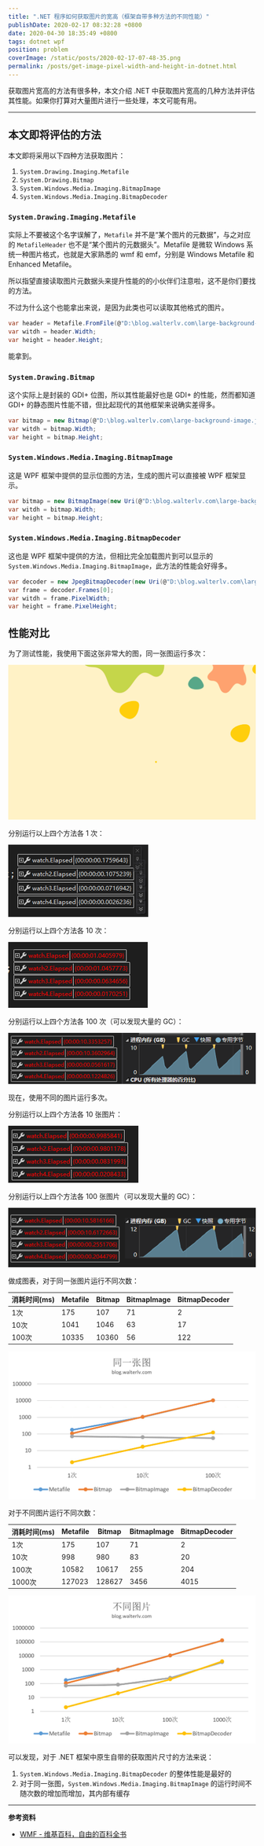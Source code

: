 ```yaml
---
title: ".NET 程序如何获取图片的宽高（框架自带多种方法的不同性能）"
publishDate: 2020-02-17 08:32:28 +0800
date: 2020-04-30 18:35:49 +0800
tags: dotnet wpf
position: problem
coverImage: /static/posts/2020-02-17-07-48-35.png
permalink: /posts/get-image-pixel-width-and-height-in-dotnet.html
---
```


获取图片宽高的方法有很多种，本文介绍 .NET 中获取图片宽高的几种方法并评估其性能。如果你打算对大量图片进行一些处理，本文可能有用。

---

<div id="toc"></div>

## 本文即将评估的方法

本文即将采用以下四种方法获取图片：

1. `System.Drawing.Imaging.Metafile`
1. `System.Drawing.Bitmap`
1. `System.Windows.Media.Imaging.BitmapImage`
1. `System.Windows.Media.Imaging.BitmapDecoder`

### `System.Drawing.Imaging.Metafile`

实际上不要被这个名字误解了，`Metafile` 并不是“某个图片的元数据”，与之对应的 `MetafileHeader` 也不是“某个图片的元数据头”。Metafile 是微软 Windows 系统一种图片格式，也就是大家熟悉的 wmf 和 emf，分别是 Windows Metafile 和 Enhanced Metafile。

所以指望直接读取图片元数据头来提升性能的的小伙伴们注意啦，这不是你们要找的方法。

不过为什么这个也能拿出来说，是因为此类也可以读取其他格式的图片。

```csharp
var header = Metafile.FromFile(@"D:\blog.walterlv.com\large-background-image.jpg");
var witdh = header.Width;
var height = header.Height;
```

能拿到。

### `System.Drawing.Bitmap`

这个实际上是封装的 GDI+ 位图，所以其性能最好也是 GDI+ 的性能，然而都知道 GDI+ 的静态图片性能不错，但比起现代的其他框架来说确实差得多。

```csharp
var bitmap = new Bitmap(@"D:\blog.walterlv.com\large-background-image.jpg");
var witdh = bitmap.Width;
var height = bitmap.Height;
```

### `System.Windows.Media.Imaging.BitmapImage`

这是 WPF 框架中提供的显示位图的方法，生成的图片可以直接被 WPF 框架显示。

```csharp
var bitmap = new BitmapImage(new Uri(@"D:\blog.walterlv.com\large-background-image.jpg", UriKind.Absolute));
var witdh = bitmap.Width;
var height = bitmap.Height;
```

### `System.Windows.Media.Imaging.BitmapDecoder`

这也是 WPF 框架中提供的方法，但相比完全加载图片到可以显示的 `System.Windows.Media.Imaging.BitmapImage`，此方法的性能会好得多。

```csharp
var decoder = new JpegBitmapDecoder(new Uri(@"D:\blog.walterlv.com\large-background-image.jpg", UriKind.Absolute), BitmapCreateOptions.DelayCreation, BitmapCacheOption.OnDemand);
var frame = decoder.Frames[0];
var witdh = frame.PixelWidth;
var height = frame.PixelHeight;
```

## 性能对比

为了测试性能，我使用下面这张非常大的图，同一张图运行多次：

![大图](/static/posts/2020-02-14-large-background-image.jpg)

分别运行以上四个方法各 1 次：

![运行 1 次的时间消耗](/static/posts/2020-02-17-07-48-35.png)

分别运行以上四个方法各 10 次：

![运行 10 次的时间消耗](/static/posts/2020-02-17-07-50-48.png)

分别运行以上四个方法各 100 次（可以发现大量的 GC）：

![运行 100 次的时间消耗](/static/posts/2020-02-17-07-52-10.png)

现在，使用不同的图片运行多次。

分别运行以上四个方法各 10 张图片：

![运行 10 次的时间消耗](/static/posts/2020-02-17-08-05-52.png)

分别运行以上四个方法各 100 张图片（可以发现大量的 GC）：

![运行 100 次的时间消耗](/static/posts/2020-02-17-08-03-21.png)

做成图表，对于同一张图片运行不同次数：

| 消耗时间(ms) | Metafile | Bitmap | BitmapImage | BitmapDecoder |
| ------------ | -------- | ------ | ----------- | ------------- |
| 1次          | 175      | 107    | 71          | 2             |
| 10次         | 1041     | 1046   | 63          | 17            |
| 100次        | 10335    | 10360  | 56          | 122           |

![同一张图运行不同次数](/static/posts/2020-02-17-08-28-44.png)

对于不同图片运行不同次数：

| 消耗时间(ms) | Metafile | Bitmap | BitmapImage | BitmapDecoder |
| ------------ | -------- | ------ | ----------- | ------------- |
| 1次          | 175      | 107    | 71          | 2             |
| 10次         | 998      | 980    | 83          | 20            |
| 100次        | 10582    | 10617  | 255         | 204           |
| 1000次       | 127023   | 128627 | 3456        | 4015          |

![不同图片运行不同次数](/static/posts/2020-02-17-08-29-42.png)

可以发现，对于 .NET 框架中原生自带的获取图片尺寸的方法来说：

1. `System.Windows.Media.Imaging.BitmapDecoder` 的整体性能是最好的
1. 对于同一张图，`System.Windows.Media.Imaging.BitmapImage` 的运行时间不随次数的增加而增加，其内部有缓存

---

**参考资料**

- [WMF - 维基百科，自由的百科全书](https://zh.wikipedia.org/wiki/WMF)


